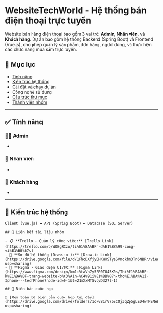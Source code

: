 # WebsiteTechWorld - Hệ thống bán điện thoại trực tuyến

Website bán hàng điện thoại bao gồm 3 vai trò: **Admin**, **Nhân viên**, và **Khách hàng**. Dự án bao gồm hệ thống Backend (Spring Boot) và Frontend (Vue.js), cho phép quản lý sản phẩm, đơn hàng, người dùng, và thực hiện các chức năng mua sắm trực tuyến.

## 📑 Mục lục

- [Tính năng](#tính-năng)
- [Kiến trúc hệ thống](#kiến-trúc-hệ-thống)
- [Cài đặt và chạy dự án](#cài-đặt-và-chạy-dự-án)
- [Công nghệ sử dụng](#công-nghệ-sử-dụng)
- [Cấu trúc thư mục](#cấu-trúc-thư-mục)
- [Thành viên nhóm](#thành-viên-nhóm)

---
## ✅ Tính năng

### 👨‍💼 Admin
- 

### 👷 Nhân viên
- 

### 🧑 Khách hàng
- 


---

## 🧱 Kiến trúc hệ thống

```plaintext
Client (Vue.js) ↔ API (Spring Boot) ↔ Database (SQL Server)

## 📌 Liên kết tài liệu nhóm

- 📋 **Trello - Quản lý công việc:** [Trello Link](https://trello.com/b/WOEgRXzo/ti%E1%BA%BFn-d%E1%BB%99-cong-vi%E1%BB%87c)
- 🧠 **Sơ đồ hệ thống (Draw.io ):** [Draw.io Link](https://drive.google.com/file/d/1FhcDXfjyDHKWXSTyeSVmckbm3Tn6NBRr/view?usp=sharing)
- 🎨 **Figma - Giao diện UI/UX:** [Figma Link](https://www.figma.com/design/km1iVtaVn7y5PE0TU45K0s/Thi%E1%BA%BFt-k%E1%BA%BF-trang-website-b%C3%A1n-%C4%91i%E1%BB%87n-tho%E1%BA%A1i-Iphone---techPhone?node-id=0-1&t=21mXxMTSvoyD327l-1)

## 📝 Biên bản cuộc họp

📁 [Xem toàn bộ biên bản cuộc họp tại đây](https://drive.google.com/drive/folders/1oPv81rV75SCOj3qZp5gLED4wTPENeWBz?usp=sharing)
